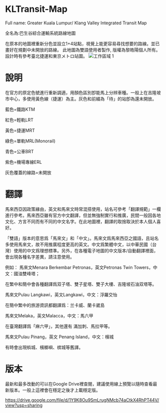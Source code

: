 # KLTransit-Map
  Full name: Greater Kuala Lumpur/ Klang Valley Integrated Transit Map

  全名為:巴生谷綜合運輸系統路線地圖

在原本的地圖裡重新分色並設立1+4站點，視覺上能更容易尋找想要的路線。並已畫好在規劃中未開放的路線。
此地圖為雙語使用者製作, 版權為黎皓陽個人所有。設計時有參考臺北捷運和東京メトロ站圖。
![工作區域 1](https://github.com/Hyman98/KLTransit-Map/assets/137241717/c555e5c7-da8c-41d1-aef7-848b3887f437)

# 說明

在官方的原定色號進行重新調適，用顏色區別卽能馬上分辨車種。一般上在吉隆坡市中心，多使用黃色線（捷運）為主。灰色和前綴為「待」的站卽為還未開放。

藍色=鐵路KTM

紅色=輕軌LRT  

黃色=捷運MRT 

綠色=單軌MRL(Monorail) 

青色=公車BRT  

紫色=機場專線ERL

灰色覆蓋的線路=未開放

# 翻譯

馬來西亞因政策緣由，英文和馬來文時常混搭使用，站名可參考「翻譯規範」一欄進行參考。馬來西亞雖有官方中文翻譯，但並無強制實行和推廣，民間一般因各地文化、方言不同而有不同的中文名字。在此地圖裡，翻譯的取捨取決於本人個人喜好。

「雙語」版本的意思爲「馬來文」和「中文」。馬來文爲馬來西亞之國語，且站名多使用馬來文，故不用推廣程度更高的英文。中文爲繁體中文，以中華民國（台灣）使用的中文爲理想標準。另外，在各種電子地圖的中文版本/自動翻譯裡面，會出現各種名字差異，請注意使用。

例如：
馬來文Menara Berkembar Petronas，英文Petronas Twin Towers，中文：國油雙峰塔；

在繁中和簡中會各種翻譯爲双子塔、雙子星塔、雙子大樓、吉隆坡石油双塔等。

馬來文Pulau Langkawi，英文Langkawi，中文：浮羅交怡

在簡中繁中的旅游資訊都翻譯爲：兰卡威、蘭卡崴島

馬來文Melaka，英文Malacca，中文：馬六甲

在臺灣翻譯爲「麻六甲」，其他還有 滿加刺、馬拉甲等。

馬來文Pulau Pinang，英文 Penang Island，中文：檳城

有時會出現梹城、檳榔嶼、槟城等舊譯。

# 版本

最新和最多改動的可以在Google Drive裡查閱，建議使用線上預覽以隨時查看最新版本。一般上這裡會在穩定之後才上載穩定版。

https://drive.google.com/file/d/1Y9K8Ou9SmLrugNMcb74aCtkX4RhPT44V/view?usp=sharing
